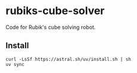 # rubiks-cube-solver

Code for Rubik's cube solving robot.

## Install

```
curl -LsSf https://astral.sh/uv/install.sh | sh
uv sync
```
